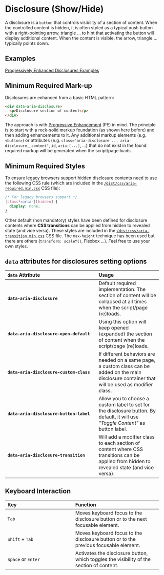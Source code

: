 
# Disclosure (Show/Hide)

A disclosure is a `button` that controls visibility of a section of content. When the controlled content is hidden, it is often styled as a typical push button with a right-pointing arrow, triangle ... to hint that activating the button will display additional content. When the content is visible, the arrow, triangle ... typically points down.

## Examples

[Progressively Enhanced Disclosures Examples](https://smillart.github.io/WAI-ARIA-Patterns-And-Widgets/examples/disclosure/)

## Minimum Required Mark-up

Disclosures are enhanced from a basic HTML pattern:

```html
<div data-aria-disclosure>
  <p>Disclosure section of content</p>
</div>
```

The approach is with [Progressive Enhancement](https://developer.mozilla.org/en-US/docs/Glossary/Progressive_Enhancement) (PE) in mind. The principle is to start with a rock-solid markup foundation (as shown here before) and then adding enhancements to it. Any additional markup elements (e.g. `<button>`) or attributes (e.g. `class="aria-disclosure ... aria-disclosure__content"`, `id`, `aria-[...]`, ...) that do not exist in the found required markup will be generated when the script/page loads.

## Minimum Required Styles

To ensure legacy browsers support hidden disclosure contents need to use the following CSS rule (which are included in the [`/dist/css/aria-required.min.css`](../css/aria-required.min.css) CSS file):

```css
/* For legacy browsers support */
[class*=aria-][hidden] {
  display: none;
}
```

Other default (non mandatory) styles have been defined for disclosure contents where **CSS transitions** can be applied from hidden to revealed state (and vice versa). These styles are included in the [`/dist/css/aria-transition.min.css`](../css/aria-transition.min.css) CSS file. The `max-height` technique has been used but there are others (`transform: scaleY()`, Flexbox ...). Feel free to use your own styles.

## `data` attributes for disclosures setting options

| `data`&nbsp;Attribute&nbsp;&nbsp;&nbsp;&nbsp;&nbsp;&nbsp;&nbsp;&nbsp;&nbsp;&nbsp;&nbsp;&nbsp;&nbsp;&nbsp;&nbsp;&nbsp;&nbsp;&nbsp;&nbsp;&nbsp;&nbsp;&nbsp;&nbsp;&nbsp;&nbsp;&nbsp;&nbsp;&nbsp;&nbsp;&nbsp;&nbsp;&nbsp;&nbsp;&nbsp;&nbsp;&nbsp;&nbsp;&nbsp;&nbsp;&nbsp;&nbsp; | Usage |
|:--|:--|
| **`data-aria-disclosure`** | Default required implementation. The section of content will be collapsed at all times when the script/page (re)loads. |
| **`data-aria-disclosure-open-default`** | Using this option will keep opened (expanded) the section of content when the script/page (re)loads. |
| **`data-aria-disclosure-custom-class`** | If different behaviors are needed on a same page, a custom class can be added on the main disclosure container that will be used as modifier class. |
| **`data-aria-disclosure-button-label`** | Allow you to choose a custom label to set for the disclosure button. By default, it will use *"Toggle Content"* as button label. |
| **`data-aria-disclosure-transition`** | Will add a modifier class to each section of content where CSS transitions can be applied from hidden to revealed state (and vice versa). |

## Keyboard Interaction

| Key&nbsp;&nbsp;&nbsp;&nbsp;&nbsp;&nbsp;&nbsp;&nbsp;&nbsp;&nbsp;&nbsp;&nbsp;&nbsp;&nbsp;&nbsp;&nbsp;&nbsp;&nbsp;&nbsp;&nbsp;&nbsp;&nbsp;&nbsp;&nbsp;&nbsp;&nbsp;&nbsp;&nbsp;&nbsp;&nbsp;&nbsp;&nbsp;&nbsp;&nbsp;&nbsp;&nbsp;&nbsp;&nbsp;&nbsp;&nbsp;&nbsp; | Function |
|:--|:--|
| `Tab` | Moves keyboard focus to the disclosure button or to the next focusable element. |
| `Shift` + `Tab` | Moves keyboard focus to the disclosure button or to the previous focusable element. |
| `Space` or `Enter` | Activates the disclosure button, which toggles the visibility of the section of content. |